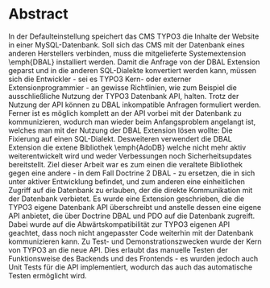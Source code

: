 # Abstract

In der Defaulteinstellung speichert das CMS TYPO3 die Inhalte der Website in einer MySQL-Datenbank. Soll sich das CMS mit der Datenbank eines anderen Herstellers verbinden, muss die mitgelieferte Systemextension \emph{DBAL} installiert werden. Damit die Anfrage von der DBAL Extension geparst und in die anderen SQL-Dialekte konvertiert werden kann, müssen sich die Entwickler - sei es TYPO3 Kern- oder externer Extensionprogrammier - an gewisse Richtlinien, wie zum Beispiel die ausschließliche Nutzung der TYPO3 Datenbank API, halten. Trotz der Nutzung der API können zu DBAL inkompatible Anfragen formuliert werden. Ferner ist es möglich komplett an der API vorbei mit der Datenbank zu kommunizieren, wodurch man wieder beim Anfangsproblem angelangt ist, welches man mit der Nutzung der DBAL Extension lösen wollte: Die Fixierung auf einen SQL-Dialekt. Desweiteren verwendert die DBAL Extension die extene Bibliothek \emph{AdoDB} welche nicht mehr aktiv weiterentwickelt wird und weder Verbessungen noch Sicherheitsupdates bereitstellt. Ziel dieser Arbeit war es zum einen die veraltete Bibliothek gegen eine andere - in dem Fall Doctrine 2 DBAL - zu ersetzen, die in sich unter aktiver Entwicklung befindet, und zum anderen eine einheitlichen Zugriff auf die Datenbank zu erlauben, der die direkte Kommunikation mit der Datenbank verbietet. Es wurde eine Extension geschrieben, die die TYPO3 eigene Datenbank API überschreibt und anstelle dessen eine eigene API anbietet, die über Doctrine DBAL und PDO auf die Datenbank zugreift. Dabei wurde auf die Abwärtskompatibilität zur TYPO3 eigenen API geachtet, dass noch nicht angepasster Code weiterhin mit der Datenbank kommunizieren kann. Zu Test- und Demonstrationszwecken wurde der Kern von TYPO3 an die neue API. Dies erlaubt das manuelle Testen der Funktionsweise des Backends und des Frontends - es wurden jedoch auch Unit Tests für die API implementiert, wodurch das auch das automatische Testen ermöglicht wird.

